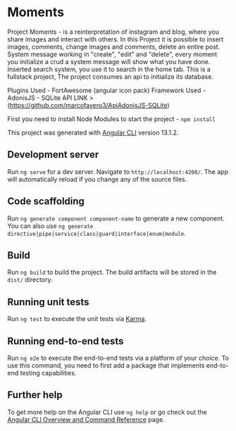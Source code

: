# Moments

Project Moments - is a reinterpretation of instagram and blog, where you share images and interact with others.
In this Project it is possible to insert images, comments, change images and comments, delete an entire post.
System message working in "create", "edit" and "delete", every moment you initialize a crud a system message will show what you have done.
Inserted search system, you use it to search in the home tab.
This is a fullstack project, The project consumes an api to initialize its database.

Plugins Used - FortAwesome (angular icon pack)
Framework Used - AdonisJS - SQLite
API LINK > (https://github.com/marcofavero3/ApiAdonisJS-SQLite)

First you need to install Node Modules to start the project - `npm install`


This project was generated with [Angular CLI](https://github.com/angular/angular-cli) version 13.1.2.

## Development server

Run `ng serve` for a dev server. Navigate to `http://localhost:4200/`. The app will automatically reload if you change any of the source files.

## Code scaffolding

Run `ng generate component component-name` to generate a new component. You can also use `ng generate directive|pipe|service|class|guard|interface|enum|module`.

## Build

Run `ng build` to build the project. The build artifacts will be stored in the `dist/` directory.

## Running unit tests

Run `ng test` to execute the unit tests via [Karma](https://karma-runner.github.io).

## Running end-to-end tests

Run `ng e2e` to execute the end-to-end tests via a platform of your choice. To use this command, you need to first add a package that implements end-to-end testing capabilities.

## Further help

To get more help on the Angular CLI use `ng help` or go check out the [Angular CLI Overview and Command Reference](https://angular.io/cli) page.
